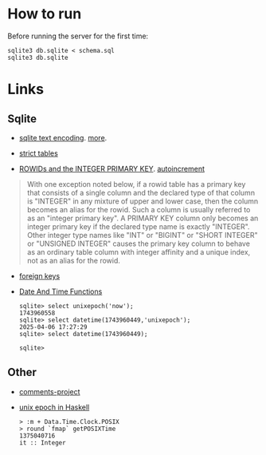 # How to run

Before running the server for the first time:

    sqlite3 db.sqlite < schema.sql
    sqlite3 db.sqlite 

# Links

## Sqlite

- [sqlite text encoding](https://sqlite.org/forum/forumpost/19a55c4b13d0725d). [more](https://sqlite.org/forum/info/81664396e46b915c).

- [strict tables](https://www.sqlite.org/stricttables.html)

- [ROWIDs and the INTEGER PRIMARY KEY](https://www.sqlite.org/lang_createtable.html#rowid). [autoincrement](https://www.sqlite.org/autoinc.html)

> With one exception noted below, if a rowid table has a primary key that consists of a single column and the declared type of that column is "INTEGER" in any mixture of upper and lower case, then the column becomes an alias for the rowid. Such a column is usually referred to as an "integer primary key". A PRIMARY KEY column only becomes an integer primary key if the declared type name is exactly "INTEGER". Other integer type names like "INT" or "BIGINT" or "SHORT INTEGER" or "UNSIGNED INTEGER" causes the primary key column to behave as an ordinary table column with integer affinity and a unique index, not as an alias for the rowid.

- [foreign keys](https://www.sqlite.org/foreignkeys.html)

- [Date And Time Functions](https://www.sqlite.org/lang_datefunc.html)

    ```
    sqlite> select unixepoch('now');                                                                                                                                           1743960558
    sqlite> select datetime(1743960449,'unixepoch');                                                                                                                           2025-04-06 17:27:29
    sqlite> select datetime(1743960449);

    sqlite>                                 
    ```

## Other

- [comments-project](https://github.com/danidiaz/comments-project)

- [unix epoch in Haskell](https://stackoverflow.com/a/17909816/1364288)

    ```
    > :m + Data.Time.Clock.POSIX
    > round `fmap` getPOSIXTime 
    1375040716
    it :: Integer
    ```